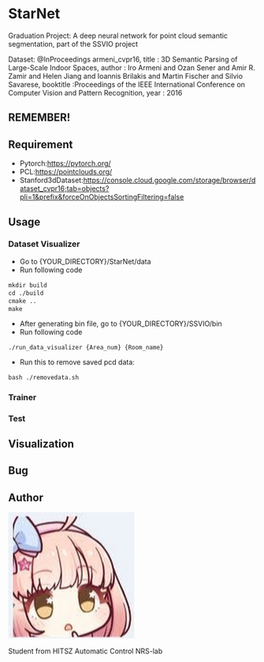 # StarNet
Graduation Project: A deep neural network for point cloud semantic segmentation, part of the SSVIO project

Dataset:
@InProceedings
armeni_cvpr16,
title     : 3D Semantic Parsing of Large-Scale Indoor Spaces,
author    : Iro Armeni and Ozan Sener and Amir R. Zamir and Helen Jiang and Ioannis Brilakis and Martin Fischer and Silvio Savarese,
booktitle :Proceedings of the IEEE International Conference on Computer Vision and Pattern Recognition,
year      : 2016

## REMEMBER!

## Requirement
* Pytorch:<https://pytorch.org/>
* PCL:<https://pointclouds.org/>
* Stanford3dDataset:<https://console.cloud.google.com/storage/browser/dataset_cvpr16;tab=objects?pli=1&prefix&forceOnObjectsSortingFiltering=false>

## Usage

### Dataset Visualizer
* Go to {YOUR_DIRECTORY}/StarNet/data
* Run following code
```
mkdir build
cd ./build
cmake ..
make
```
* After generating bin file, go to {YOUR_DIRECTORY}/SSVIO/bin
* Run following code
```
./run_data_visualizer {Area_num} {Room_name}
```
* Run this to remove saved pcd data:
```
bash ./removedata.sh
```

### Trainer

### Test

## Visualization

## Bug

## Author

![avatar.png](https://github.com/StarRealMan/StarNet/blob/main/images/avatar.png?raw=true)

Student from HITSZ Automatic Control NRS-lab